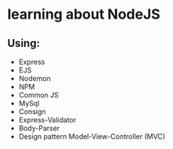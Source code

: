# learning about NodeJS
## Using:
* Express
* EJS
* Nodemon
* NPM
* Common JS
* MySql
* Consign
* Express-Validator
* Body-Parser
* Design pattern Model-View-Controller (MVC)
